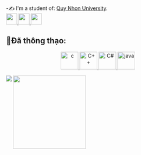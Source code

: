 </p>

-✍ I'm a student of: [Quy Nhon University](https://www.qnu.edu.vn/).
<br/>
  <a align="left" href="https://www.facebook.com/cuongle1002">
  <img width=30px  src="https://img.icons8.com/color/48/facebook-circled--v1.png" />
</a>
  <a href="https://docs.google.com/document/d/1803DsCTBAqAgQcU9tV9aNexZImeTaCa-iUjWeLKJcuE/edit?usp=sharing">
  <img width=30px  src="https://img.icons8.com/emoji/48/notebook-emoji.png" />
</a>
</a>
  <a href="https://docs.google.com/document/d/1Z_KPB0g4DMISX40SXucIt0QM6syYUOuCUcK_C-YEmiI/edit?usp=sharing">
  <img width=30px  src="https://img.icons8.com/parakeet/48/notepad.png" />
</a>
<br />

## 📗Đã thông thạo:
<p align="center">
  <a href= "https://vi.wikipedia.org/wiki/C_(ng%C3%B4n_ng%E1%BB%AF_l%E1%BA%ADp_tr%C3%ACnh)" >
    <img width="48" height="48" src="https://img.icons8.com/?size=100&id=shQTXiDQiQVR&format=png&color=000000" alt="c"/>
  </a>
  <a href="https://vi.wikipedia.org/wiki/C%2B%2B" >
    <img width="48" height="48" src="https://img.icons8.com/?size=100&id=40669&format=png&color=000000" alt="C++"/>
  </a>
  <a href="https://vi.wikipedia.org/wiki/C_Sharp_(ng%C3%B4n_ng%E1%BB%AF_l%E1%BA%ADp_tr%C3%ACnh)" >
    <img width="48" height="48" src="https://img.icons8.com/?size=100&id=55251&format=png&color=000000" alt="C#"/>
  </a>
  <a href="https://vi.wikipedia.org/wiki/Java_(ng%C3%B4n_ng%E1%BB%AF_l%E1%BA%ADp_tr%C3%ACnh)" >
    <img width="48" height="48" src="https://img.icons8.com/?size=100&id=46630&format=png&color=000000" alt="java"/>
  </a>
</p>
<a href="https://github.com/cuongle4399/github-readme-stats">
  <img height=200 align="center" src="https://github-readme-stats.vercel.app/api?username=cuongle4399&theme=buefy&show_icons=true"/>
</a>
<a href="https://github.com/cuongle4399/github-readme-stats">
  <img align="left" src="https://github-readme-stats.vercel.app/api/top-langs/?username=cuongle4399&theme=buefy" />
</a>





